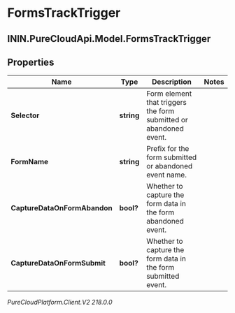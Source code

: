 # FormsTrackTrigger

## ININ.PureCloudApi.Model.FormsTrackTrigger

## Properties

|Name | Type | Description | Notes|
|------------ | ------------- | ------------- | -------------|
| **Selector** | **string** | Form element that triggers the form submitted or abandoned event. | |
| **FormName** | **string** | Prefix for the form submitted or abandoned event name. | |
| **CaptureDataOnFormAbandon** | **bool?** | Whether to capture the form data in the form abandoned event. | |
| **CaptureDataOnFormSubmit** | **bool?** | Whether to capture the form data in the form submitted event. | |



_PureCloudPlatform.Client.V2 218.0.0_
